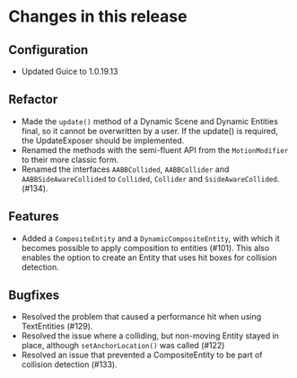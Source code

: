 # Changes in this release

## Configuration

- Updated Guice to 1.0.19.13

## Refactor

- Made the `update()` method of a Dynamic Scene and Dynamic Entities final, so it cannot be overwritten by a user. If the update() is required, the UpdateExposer should be implemented.
- Renamed the methods with the semi-fluent API from the `MotionModifier` to their more classic form.
- Renamed the interfaces `AABBCollided`, `AABBCollider` and `AABBSideAwareCollided` to `Collided`, `Collider` and `SsideAwareCollided`. (#134).

## Features

- Added a `CompositeEntity` and a `DynamicCompositeEntity`, with which it becomes possible to apply composition to entities (#101). This also enables the option to create an Entity that uses hit boxes for collision detection.

## Bugfixes

- Resolved the problem that caused a performance hit when using TextEntities (#129).
- Resolved the issue where a colliding, but non-moving Entity stayed in place, although `setAnchorLocation()` was called (#122)
- Resolved an issue that prevented a CompositeEntity to be part of collision detection (#133).
